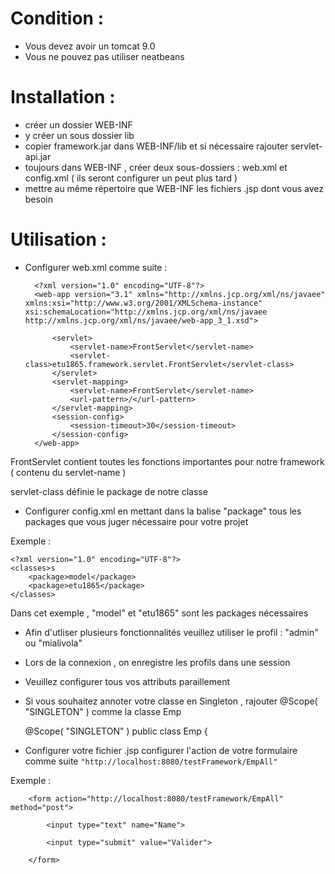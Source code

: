 # Condition :
* Vous devez avoir un tomcat 9.0 
* Vous ne pouvez pas utiliser neatbeans


# Installation : 
- créer un dossier WEB-INF
- y créer un sous dossier lib
- copier framework.jar dans WEB-INF/lib et si nécessaire rajouter servlet-api.jar
- toujours dans WEB-INF , créer deux sous-dossiers : web.xml et config.xml ( ils seront configurer un peut plus tard )
- mettre au même répertoire que WEB-INF les fichiers .jsp dont vous avez besoin


# Utilisation : 

* Configurer web.xml comme suite : 


        <?xml version="1.0" encoding="UTF-8"?>
        <web-app version="3.1" xmlns="http://xmlns.jcp.org/xml/ns/javaee" xmlns:xsi="http://www.w3.org/2001/XMLSchema-instance" xsi:schemaLocation="http://xmlns.jcp.org/xml/ns/javaee http://xmlns.jcp.org/xml/ns/javaee/web-app_3_1.xsd">

            <servlet>
                <servlet-name>FrontServlet</servlet-name>
                <servlet-class>etu1865.framework.servlet.FrontServlet</servlet-class>
            </servlet>
            <servlet-mapping>
                <servlet-name>FrontServlet</servlet-name>
                <url-pattern>/</url-pattern>
            </servlet-mapping>
            <session-config>
                <session-timeout>30</session-timeout>
            </session-config>
        </web-app>


FrontServlet contient toutes les fonctions importantes pour notre framework ( contenu du servlet-name )

servlet-class définie le package de notre classe


* Configurer config.xml en mettant dans la balise "package" tous les packages que vous juger nécessaire pour votre projet 

Exemple : 

    <?xml version="1.0" encoding="UTF-8"?>
    <classes>s
        <package>model</package>
        <package>etu1865</package>
    </classes>


Dans cet exemple , "model" et "etu1865" sont les packages nécessaires

* Afin d'utliser plusieurs fonctionnalités veuillez utiliser le profil : "admin" ou "mialivola"

* Lors de la connexion , on enregistre les profils dans une session

* Veuillez configurer tous vos attributs paraillement

* Si vous souhaitez annoter votre classe en Singleton , rajouter @Scope( "SINGLETON" ) comme la classe Emp

    @Scope( "SINGLETON" )
    public class Emp {

* Configurer votre fichier .jsp configurer l'action de votre formulaire comme suite `"http://localhost:8080/testFramework/EmpAll"`

Exemple : 

        <form action="http://localhost:8080/testFramework/EmpAll" method="post">

            <input type="text" name="Name">

            <input type="submit" value="Valider">

        </form>